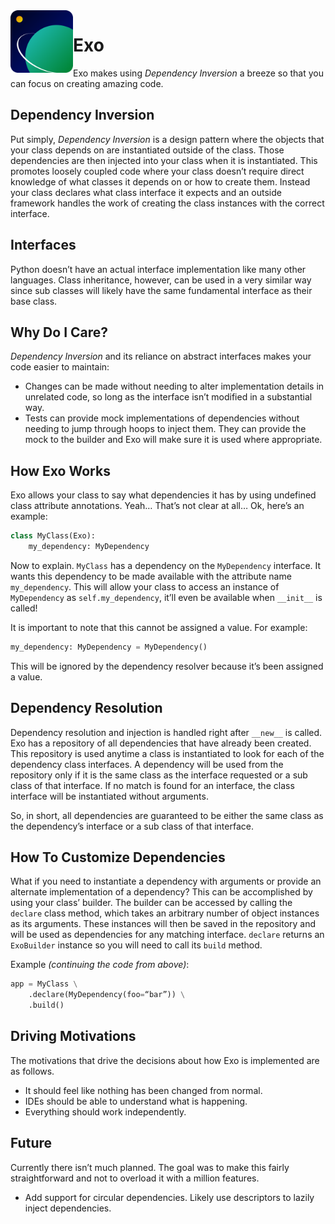 <img src="./res/icon.svg" width="100px" align="left" />

# Exo
Exo makes using *Dependency Inversion* a breeze so that you can focus on creating amazing code.

## Dependency Inversion
Put simply, *Dependency Inversion* is a design pattern where the objects that your class depends on are instantiated outside of the class. Those dependencies are then injected into your class when it is instantiated.
This promotes loosely coupled code where your class doesn’t require direct knowledge of what classes it depends on or how to create them. Instead your class declares what class interface it expects and an outside framework handles the work of creating the class instances with the correct interface.
## Interfaces
Python doesn’t have an actual interface implementation like many other languages. Class inheritance, however, can be used in a very similar way since sub classes will likely have the same fundamental interface as their base class. 
## Why Do I Care?
*Dependency Inversion* and its reliance on abstract interfaces makes your code easier to maintain:
- Changes can be made without needing to alter implementation details in unrelated code, so long as the interface isn’t modified in a substantial way.
- Tests can provide mock implementations of dependencies without needing to jump through hoops to inject them. They can provide the mock to the builder and Exo will make sure it is used where appropriate.
## How Exo Works
Exo allows your class to say what dependencies it has by using undefined class attribute annotations. Yeah… That’s not clear at all… Ok, here’s an example:
```py
class MyClass(Exo):
    my_dependency: MyDependency
```
Now to explain. `MyClass` has a dependency on the `MyDependency` interface. It wants this dependency to be made available with the attribute name `my_dependency`. This will allow your class to access an instance of `MyDependency` as `self.my_dependency`, it’ll even be available when `__init__` is called!

It is important to note that this cannot be assigned a value. For example:
```py
my_dependency: MyDependency = MyDependency()
```
This will be ignored by the dependency resolver because it’s been assigned a value.
## Dependency Resolution
Dependency resolution and injection is handled right after `__new__` is called. Exo has a repository of all dependencies that have already been created. This repository is used anytime a class is instantiated to look for each of the dependency class interfaces. A dependency will be used from the repository only if it is the same class as the interface requested or a sub class of that interface. If no match is found for an interface, the class interface will be instantiated without arguments.

So, in short, all dependencies are guaranteed to be either the same class as the dependency’s interface or a sub class of that interface.
## How To Customize Dependencies
What if you need to instantiate a dependency with arguments or provide an alternate implementation of a dependency? This can be accomplished by using your class’ builder. The builder can be accessed by calling the `declare` class method, which takes an arbitrary number of object instances as its arguments. These instances will then be saved in the repository and will be used as dependencies for any matching interface. `declare` returns an `ExoBuilder` instance so you will need to call its `build` method.

Example *(continuing the code from above)*:
```py
app = MyClass \
    .declare(MyDependency(foo=“bar”)) \
    .build()
```
## Driving Motivations
The motivations that drive the decisions about how Exo is implemented are as follows.
- It should feel like nothing has been changed from normal.
- IDEs should be able to understand what is happening.
- Everything should work independently.
## Future
Currently there isn’t much planned. The goal was to make this fairly straightforward and not to overload it with a million features.
- Add support for circular dependencies. Likely use descriptors to lazily inject dependencies.
